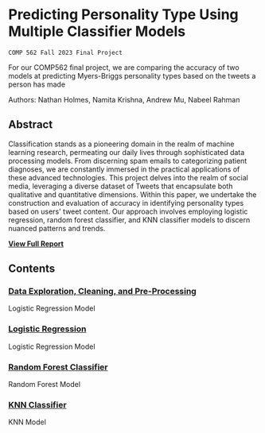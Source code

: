 # Predicting Personality Type Using Multiple Classifier Models
`COMP 562 Fall 2023 Final Project`

For our COMP562 final project, we are comparing the accuracy of two models at predicting Myers-Briggs personality types based on the tweets a person has made

Authors: Nathan Holmes, Namita Krishna, Andrew Mu, Nabeel Rahman

## Abstract

Classification stands as a pioneering domain in the realm of machine learning research, permeating our daily lives through sophisticated data processing models. From discerning spam emails to categorizing patient diagnoses, we are constantly immersed in the practical applications of these advanced technologies. This project delves into the realm of social media, leveraging a diverse dataset of Tweets that encapsulate both qualitative and quantitative dimensions. Within this paper, we undertake the construction and evaluation of accuracy in identifying personality types based on users' tweet content. Our approach involves employing logistic regression, random forest classifier, and KNN classifier models to discern nuanced patterns and trends.

<b><a href="Final_WriteUp.pdf">View Full Report</a></b>

## Contents

### [Data Exploration, Cleaning, and Pre-Processing](Data_Exploration_Preparation.ipynb)

Logistic Regression Model

### [Logistic Regression](Logistic_Regression_Classifier.ipynb)

Logistic Regression Model

### [Random Forest Classifier](Random_Forest_Classifier.ipynb)

Random Forest Model

### [KNN Classifier](KNN_Classifier.ipynb)

KNN Model

